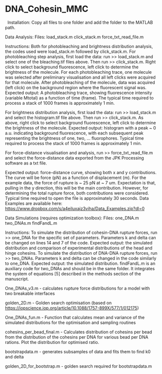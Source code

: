 # DNA_Cohesin_MMC
 
Installation:
Copy all files to one folder and add the folder to the MATLAB path. 

Data Analysis:
Files:
load_stack.m
click_stack.m
force_txt_read_file.m

Instructions:
Both for photobleaching and brightness distribution analysis, the codes used were load_stack.m followed by click_stack.m.
For photobleaching step analysis, first load the data: run >> load_stack.m and select one of the bleaching.tif files above. 
Then run >> click_stack.m. Right click to select background fluorescence, left click to determine the brightness of the molecule. For each photobleaching trace, one molecule was selected after preliminary visualisation and all left clicks were acquired for that molecule. After photobleaching of the molecule, data was acquired (left click) on the background region where the fluorescent signal was.
Expected output: A photobleaching trace, showing fluorescence intensity (variable Mtotal) as a function of time (frame). The typical time required to process a stack of 1000 frames is approximately 1 min. 

For brightness distribution analysis, first load the data: run >> load_stack.m and select the histogram.tif file above. 
Then run >> click_stack.m. As above, right click to select background fluorescence, left click to determine the brightness of the molecule. 
Expected output: histogram with a peak ~ 0 a.u. indicating background fluorescence, with each subsequent peak representing the brightness of one, two, … fluorophores. Typical time required to process the stack of 1000 frames is approximately 1 min. 

For force-distance visualisation and analysis, run >> force_txt_read_file.m and select the force-distance data exported from the JPK Processing software as a txt file. 

Expected output: force-distance curve, showing both x and y contributions. The curve will be force (pN) as a function of displacement (m). For the example data, the force of rupture is ~ 25 pN at ~ 7 um. Expectation is that, pulling in the y direction, this will be the main contribution. However, for determining the total rupture force, both contributions were considered. Typical time required to open the file is approximately 30 seconds.
Data Examples are available here:
https://www.dropbox.com/s/a4eiluxajz3viha/Data_Examples.zip?dl=0

Data Simulations (requires optimization toolbox):
Files:
one_DNA.m
two_DNAs.m
findFandL.m

Instructions:
To simulate the distribution of cohesin-DNA rupture forces, run >> one_DNA for the specific set of parameters. Parameters k and delta can be changed on lines 14 and 7 of the code.
Expected output: the simulated distribution and comparison of experimental distributions of the head and hinge cohesins. 
To simulate the distribution of DNA-DNA rupture forces, run >> two_DNAs. Parameters k and delta can be changed in the code similarly to one_DNA.
Expected output: the simulated distribution.
findFandL.m is an auxiliary code for two_DNAs and should be in the same folder. It integrates the system of equations [5] described in the methods section of the manuscript. 

One_DNAs_v3.m - calculates rupture force distributions for a model with two breakable interfaces

golden_2D.m - Golden search optimisation (based on https://iopscience.iop.org/article/10.1088/1757-899X/577/1/012175)

One_DNAs_fun.m - Function that calculates mean and variance of the simulated distributions for the optimisation and sampling routines

cohesins_per_bead_final.m - Calculates distribution of cohesins per bead from the distribution of the cohesins per DNA for various bead per DNA rations. Plot the distribution for optimised ratio.

bootstrapdata.m - generates subsamples of data and fits them to find k0 and delta

golden_2D_for_bootstrap.m - golden search required for bootstrapdata.m


